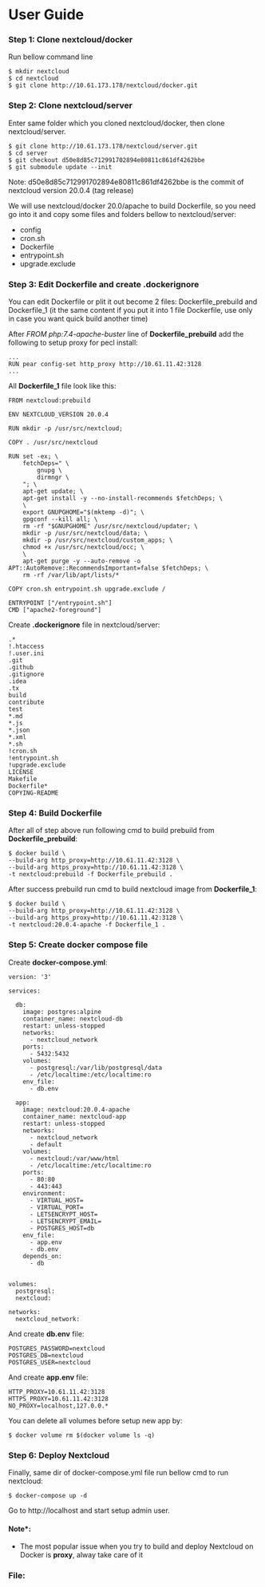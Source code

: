 # User Guide 
 
### Step 1: Clone nextcloud/docker 

Run bellow command line 

    $ mkdir nextcloud
    $ cd nextcloud
    $ git clone http://10.61.173.178/nextcloud/docker.git 

### Step 2: Clone nextcloud/server 

Enter same folder which you cloned nextcloud/docker, then clone nextcloud/server. 

    $ git clone http://10.61.173.178/nextcloud/server.git 
    $ cd server 
    $ git checkout d50e8d85c712991702894e80811c861df4262bbe 
    $ git submodule update --init

Note: d50e8d85c712991702894e80811c861df4262bbe is the commit of nextcloud version 20.0.4 (tag release) 

We will use nextcloud/docker 20.0/apache to build Dockerfile, so you need go into it and copy some files and folders bellow to nextcloud/server:

- config
- cron.sh
- Dockerfile
- entrypoint.sh
- upgrade.exclude

### Step 3: Edit Dockerfile and create .dockerignore

You can edit Dockerfile or plit it out become 2 files: Dockerfile_prebuild and Dockerfile_1 (it the same content if you put it into 1 file Dockerfile, use only in case you want quick build another time) 

After *FROM php:7.4-apache-buster* line of **Dockerfile_prebuild** add the following to setup proxy for pecl install: 

    ...
    RUN pear config-set http_proxy http://10.61.11.42:3128 
    ...


All **Dockerfile_1** file look like this: 

    FROM nextcloud:prebuild

    ENV NEXTCLOUD_VERSION 20.0.4

    RUN mkdir -p /usr/src/nextcloud;
    
    COPY . /usr/src/nextcloud
    
    RUN set -ex; \
        fetchDeps=" \
            gnupg \
            dirmngr \
        "; \
        apt-get update; \
        apt-get install -y --no-install-recommends $fetchDeps; \
        \
        export GNUPGHOME="$(mktemp -d)"; \
        gpgconf --kill all; \
        rm -rf "$GNUPGHOME" /usr/src/nextcloud/updater; \
        mkdir -p /usr/src/nextcloud/data; \
        mkdir -p /usr/src/nextcloud/custom_apps; \
        chmod +x /usr/src/nextcloud/occ; \
        \
        apt-get purge -y --auto-remove -o APT::AutoRemove::RecommendsImportant=false $fetchDeps; \
        rm -rf /var/lib/apt/lists/*
    
    COPY cron.sh entrypoint.sh upgrade.exclude /
    
    ENTRYPOINT ["/entrypoint.sh"]
    CMD ["apache2-foreground"]

Create **.dockerignore** file in nextcloud/server:

    .*
    !.htaccess
    !.user.ini
    .git
    .github
    .gitignore
    .idea
    .tx
    build
    contribute
    test
    *.md
    *.js
    *.json
    *.xml
    *.sh
    !cron.sh
    !entrypoint.sh
    !upgrade.exclude
    LICENSE
    Makefile
    Dockerfile*
    COPYING-README

### Step 4: Build Dockerfile 

After all of step above run following cmd to build prebuild from **Dockerfile_prebuild**: 

    $ docker build \
    --build-arg http_proxy=http://10.61.11.42:3128 \
    --build-arg https_proxy=http://10.61.11.42:3128 \
    -t nextcloud:prebuild -f Dockerfile_prebuild . 

After success prebuild run cmd to build nextcloud image from **Dockerfile_1**: 

    $ docker build \
    --build-arg http_proxy=http://10.61.11.42:3128 \
    --build-arg https_proxy=http://10.61.11.42:3128 \
    -t nextcloud:20.0.4-apache -f Dockerfile_1 . 

### Step 5: Create docker compose file 

Create **docker-compose.yml**: 

    version: '3'

    services:

      db:
        image: postgres:alpine
        container_name: nextcloud-db
        restart: unless-stopped
        networks: 
          - nextcloud_network
        ports: 
          - 5432:5432
        volumes:
          - postgresql:/var/lib/postgresql/data
          - /etc/localtime:/etc/localtime:ro
        env_file:
          - db.env

      app:
        image: nextcloud:20.0.4-apache
        container_name: nextcloud-app
        restart: unless-stopped
        networks: 
          - nextcloud_network
          - default
        volumes:
          - nextcloud:/var/www/html
          - /etc/localtime:/etc/localtime:ro
        ports: 
          - 80:80
          - 443:443
        environment:
          - VIRTUAL_HOST=
          - VIRTUAL_PORT=
          - LETSENCRYPT_HOST=
          - LETSENCRYPT_EMAIL=
          - POSTGRES_HOST=db
        env_file:
          - app.env
          - db.env
        depends_on:
          - db


    volumes:
      postgresql:
      nextcloud:

    networks: 
      nextcloud_network:

And create **db.env** file: 

    POSTGRES_PASSWORD=nextcloud
    POSTGRES_DB=nextcloud
    POSTGRES_USER=nextcloud
 
And create **app.env** file: 

    HTTP_PROXY=10.61.11.42:3128
    HTTPS_PROXY=10.61.11.42:3128
    NO_PROXY=localhost,127.0.0.*

You can delete all volumes before setup new app by:

    $ docker volume rm $(docker volume ls -q)

### Step 6: Deploy Nextcloud 

Finally, same dir of docker-compose.yml file run bellow cmd to run nextcloud: 

    $ docker-compose up -d 

Go to http://localhost and start setup admin user. 

#### Note*:
 - The most popular issue when you try to build and deploy Nextcloud on Docker is **proxy**, alway take care of it

### File:
